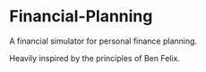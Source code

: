 # Financial-Planning

A financial simulator for personal finance planning.

Heavily inspired by the principles of Ben Felix.
